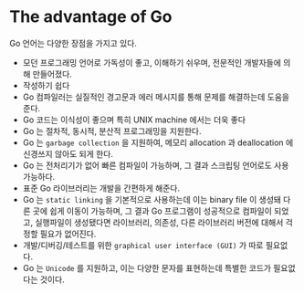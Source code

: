 # The advantage of Go

Go 언어는 다양한 장점을 가지고 있다.

- 모던 프로그래밍 언어로 가독성이 좋고, 이해하기 쉬우며, 전문적인 개발자들에 의해 만들어졌다.
- 작성하기 쉽다
- Go 컴파일러는 실질적인 경고문과 에러 메시지를 통해 문제를 해결하는데 도움을 준다.
- Go 코드는 이식성이 좋으며 특히 UNIX machine 에서는 더욱 좋다
- Go 는 절차적, 동시적, 분산적 프로그래밍을 지원한다.
- Go 는 `garbage collection` 을 지원하여, 메모리 allocation 과 deallocation 에 신경쓰지 않아도 되게 한다.
- Go 는 전처리기가 없어 빠른 컴파일이 가능하며, 그 결과 스크립팅 언어로도 사용 가능하다.
- 표준 Go 라이브러리는 개발을 간편하게 해준다.
- Go 는 `static linking` 을 기본적으로 사용하는데 이는 binary file 이 생성돼 다른 곳에 쉽게 이동이 가능하며, 그 결과 Go 프로그램이 성공적으로 컴파일이 되었고, 실행파일이 생성됐다면 라이브러리, 의존성, 다른 라이브러리 버전에 대해서 걱정할 필요가 없어진다.
- 개발/디버깅/테스트를 위한 `graphical user interface (GUI)` 가 따로 필요없다.
- Go 는 `Unicode` 를 지원하고, 이는 다양한 문자를 표현하는데 특별한 코드가 필요없다는 것이다.

